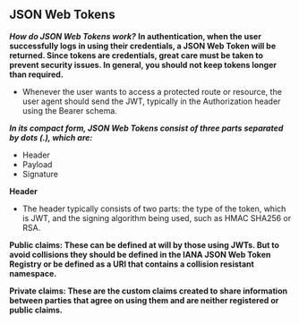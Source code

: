 ## JSON Web Tokens 

***How do JSON Web Tokens work?***
**In authentication, when the user successfully logs in using their credentials, a JSON Web Token will be returned. Since tokens are credentials, great care must be taken to prevent security issues. In general, you should not keep tokens longer than required.**


- Whenever the user wants to access a protected route or resource, the user agent should send the JWT, typically in the Authorization header using the Bearer schema.

***In its compact form, JSON Web Tokens consist of three parts separated by dots (.), which are:***
- Header
- Payload
- Signature

**Header** 
- The header typically consists of two parts: the type of the token, which is JWT, and the signing algorithm being used, such as HMAC SHA256 or RSA.

**Public claims: These can be defined at will by those using JWTs. But to avoid collisions they should be defined in the IANA JSON Web Token Registry or be defined as a URI that contains a collision resistant namespace.**

**Private claims: These are the custom claims created to share information between parties that agree on using them and are neither registered or public claims.**